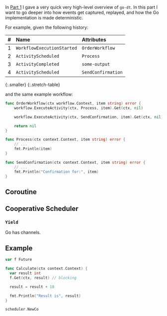 In [Part 1](../_posts/2022-02-13-go-dt-part1.md) I gave a very quick very high-level overview of `go-dt`. In this part I want to go deeper into how events get captured, replayed, and how the Go implementation is made deterministic.

For example, given the following history:

#|Name|Attributes|
:-|:-|:-|
1|`WorkflowExecutionStarted`|`OrderWorkflow`|
2|`ActivityScheduled`|`Process`|
3|`ActivityCompleted`|`some-output`|
4|`ActivityScheduled`|`SendConfirmation`|
{:.smaller}
{:.stretch-table}

and the same example workflow:

```go
func OrderWorkflow(ctx workflow.Context, item string) error {
	workflow.ExecuteActivity(ctx, Process, item).Get(ctx, nil)

	workflow.ExecuteActivity(ctx, SendConfirmation, item).Get(ctx, nil)

	return nil
}

func Process(ctx context.Context, item string) error {
	// ...
	fmt.Println(item)
}

func SendConfirmation(ctx context.Context, item string) error {
	// ...
	fmt.Println("Confirmation for:", item)
}
```

## Coroutine

## Cooperative Scheduler

### `Yield`

Go has channels.

## Example

```go
var f Future

func Calculate(ctx context.Context) {
  var result int
  f.Get(ctx, result) // blocking

  result = result + 10

  fmt.Println("Result is", result)
}
```

```go
scheduler.NewCo
```